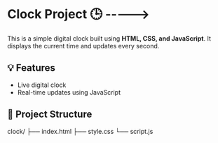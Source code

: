 # Clock Project 🕒 ----->

This is a simple digital clock built using **HTML, CSS, and JavaScript**. It displays the current time and updates every second.

## 💡 Features
- Live digital clock
- Real-time updates using JavaScript

## 📂 Project Structure
clock/
├── index.html
├── style.css
└── script.js
